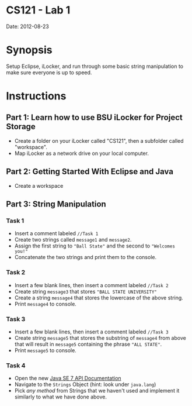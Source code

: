 CS121 - Lab 1
=============

Date: 2012-08-23

# Synopsis #

Setup Eclipse, iLocker, and run through some basic string manipulation to make sure everyone is up to speed.

# Instructions #

## Part 1: Learn how to use BSU iLocker for Project Storage ##

- Create a folder on your iLocker called "CS121", then a subfolder called "workspace".
- Map iLocker as a network drive on your local computer.

## Part 2: Getting Started With Eclipse and Java ##

- Create a workspace

## Part 3: String Manipulation ##

### Task 1 ###
- Insert a comment labeled `//Task 1`
- Create two strings called `message1` and `message2`.
- Assign the first string to `"Ball State"` and the second to `"Welcomes you!"`
- Concatenate the two strings and print them to the console.

### Task 2 ###
- Insert a few blank lines, then insert a comment labeled `//Task 2`
- Create string `message3` that stores `"BALL STATE UNIVERSITY"`
- Create a string `message4` that stores the lowercase of the above string.
- Print `message4` to console.

### Task 3 ###
- Insert a few blank lines, then insert a comment labeled `//Task 3`
- Create string `message5` that stores the substring of `message4` from above that will result in `message5` containing the phrase `"ALL STATE"`.
- Print `message5` to console.

### Task 4 ###
- Open the new [Java SE 7 API Documentation](http://docs.oracle.com/javase/7/docs/api/index.html)
- Navigate to the `Strings` Object (hint: look under `java.lang`)
- Pick *any method* from Strings that we haven't used and implement it similarly to what we have done above.
